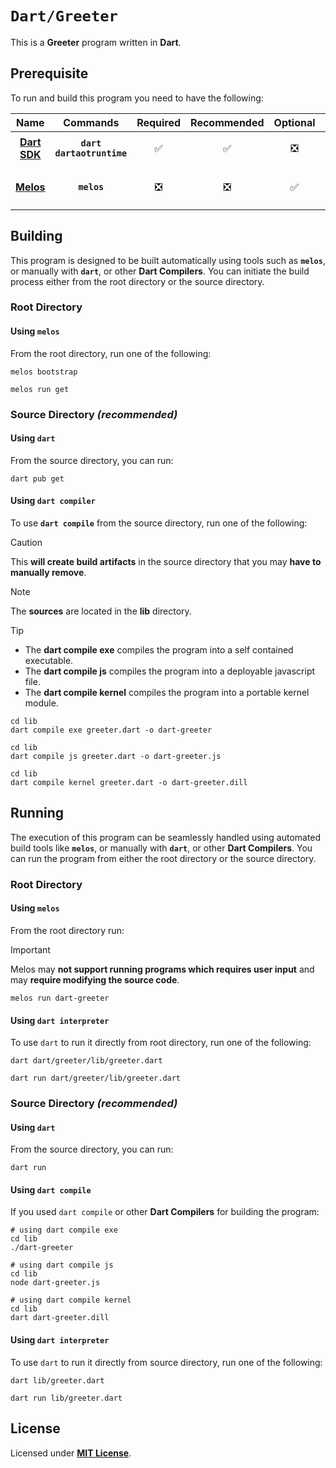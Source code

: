 # `Dart/Greeter`

This is a **Greeter** program written in **Dart**.

## Prerequisite

To run and build this program you need to have the following:

<div align="center">

| Name | Commands | Required | Recommended | Optional | Notes |
|:----:|:--------:|:--------:|:-----------:|:--------:|:-----:|
| [**Dart SDK**](https://dlang.org/download.html) | **`dart`**<br>**`dartaotruntime`** | &#9989; | &#9989; | &#10062; | **`sudo apt install dart`** |
| [**Melos**](https://gcc.gnu.org) | **`melos`** | &#10062; | &#10062; | &#9989; | **`dart pub global activate melos`** |

</div>

## Building

This program is designed to be built automatically using tools such as **`melos`**, or manually with **`dart`**, or other **Dart Compilers**. You can initiate the build process either from the root directory or the source directory.

### Root Directory

#### Using `melos`

From the root directory, run one of the following:

```
melos bootstrap
```
```
melos run get
```

### Source Directory _(recommended)_

#### Using `dart`

From the source directory, you can run:

```
dart pub get
```

#### Using `dart compiler`

To use **`dart compile`** from the source directory, run one of the following:

> [!CAUTION]
> This **will create build artifacts** in the source directory that you may **have to manually remove**.

> [!NOTE]
> The **sources** are located in the **lib** directory.

> [!TIP]
> * The **dart compile exe** compiles the program into a self contained executable.
> * The **dart compile js** compiles the program into a deployable javascript file.
> * The **dart compile kernel** compiles the program into a portable kernel module.

```
cd lib
dart compile exe greeter.dart -o dart-greeter
```
```
cd lib
dart compile js greeter.dart -o dart-greeter.js
```
```
cd lib
dart compile kernel greeter.dart -o dart-greeter.dill
```

## Running

The execution of this program can be seamlessly handled using automated build tools like **`melos`**, or manually with **`dart`**, or other **Dart Compilers**. You can run the program from either the root directory or the source directory.

### Root Directory

#### Using `melos`

From the root directory run:

> [!IMPORTANT]
> Melos may **not support running programs which requires user input** and may **require modifying the source code**.

```
melos run dart-greeter
```

#### Using `dart interpreter`

To use `dart` to run it directly from root directory, run one of the following:

```
dart dart/greeter/lib/greeter.dart
```
```
dart run dart/greeter/lib/greeter.dart
```

### Source Directory _(recommended)_

#### Using `dart`

From the source directory, you can run:

```
dart run
```

#### Using `dart compile`

If you used `dart compile` or other **Dart Compilers** for building the program:

```
# using dart compile exe
cd lib
./dart-greeter
```
```
# using dart compile js
cd lib
node dart-greeter.js
```
```
# using dart compile kernel
cd lib
dart dart-greeter.dill
```

#### Using `dart interpreter`

To use `dart` to run it directly from source directory, run one of the following:

```
dart lib/greeter.dart
```
```
dart run lib/greeter.dart
```

## License

Licensed under [**MIT License**](LICENSE).
